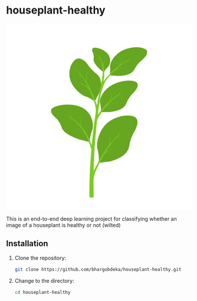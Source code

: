 # houseplant-healthy
![Houseplant Healthy Logo](houseplant.jpg)

This is an end-to-end deep learning project for classifying whether an image of a houseplant is healthy or not (wilted)

## Installation

1. Clone the repository:

   	```bash
   	git clone https://github.com/bhargobdeka/houseplant-healthy.git

   	```

2. Change to the directory:

	```bash
	cd houseplant-healthy
	
	```




	

